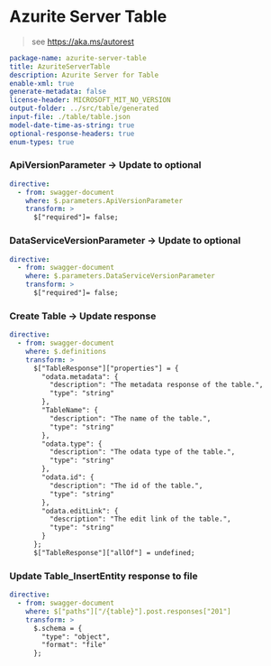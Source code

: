 # Azurite Server Table

> see https://aka.ms/autorest

```yaml
package-name: azurite-server-table
title: AzuriteServerTable
description: Azurite Server for Table
enable-xml: true
generate-metadata: false
license-header: MICROSOFT_MIT_NO_VERSION
output-folder: ../src/table/generated
input-file: ./table/table.json
model-date-time-as-string: true
optional-response-headers: true
enum-types: true
```

### ApiVersionParameter -> Update to optional

```yaml
directive:
  - from: swagger-document
    where: $.parameters.ApiVersionParameter
    transform: >
      $["required"]= false;
```

### DataServiceVersionParameter -> Update to optional

```yaml
directive:
  - from: swagger-document
    where: $.parameters.DataServiceVersionParameter
    transform: >
      $["required"]= false;
```

### Create Table -> Update response

```yaml
directive:
  - from: swagger-document
    where: $.definitions
    transform: >
      $["TableResponse"]["properties"] = {
        "odata.metadata": {
          "description": "The metadata response of the table.",
          "type": "string"
        },
        "TableName": {
          "description": "The name of the table.",
          "type": "string"
        },
        "odata.type": {
          "description": "The odata type of the table.",
          "type": "string"
        },
        "odata.id": {
          "description": "The id of the table.",
          "type": "string"
        },
        "odata.editLink": {
          "description": "The edit link of the table.",
          "type": "string"
        }
      };
      $["TableResponse"]["allOf"] = undefined;
```

### Update Table_InsertEntity response to file

```yaml
directive:
  - from: swagger-document
    where: $["paths"]["/{table}"].post.responses["201"]
    transform: >
      $.schema = {
        "type": "object",
        "format": "file"
      };
```